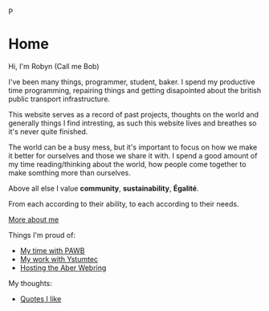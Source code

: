 P
# Home

Hi, I'm Robyn (Call me Bob)

I've been many things, programmer, student, baker. I spend my productive time programming, repairing things and getting disapointed about the british public transport infrastructure.

This website serves as a record of past projects, thoughts on the world and generally things I find intresting, as such this website lives and breathes so it's never quite finished.

The world can be a busy mess, but it's important to focus on how we make it better for ourselves and those we share it with. I spend a good amount of my time reading/thinking about the world, how people come together to make somthing more than ourselves.

Above all else I value **community**, **sustainability**, **Égalité**.

From each according to their ability, to each according to their needs.

[More about me](About.html)

Things I'm proud of:

- [My time with PAWB](EESW.html)
- [My work with Ystumtec](Ystumtec.html)
- [Hosting the Aber Webring](https://aberwebr.ing)
<!-- - [This Site](ThisSite.html)  -->

My thoughts:

- [Quotes I like](Quotes.html)
<!-- - [Scribbled Line](ScribbledLine.html) -->
<!-- - [Permacomputing](Permacomputing.html) -->

<br>



<br>
<br>
<br>


